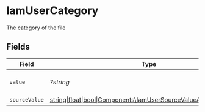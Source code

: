 # IamUserCategory

The category of the file


## Fields

| Field                                                                                                                    | Type                                                                                                                     | Required                                                                                                                 | Description                                                                                                              |
| ------------------------------------------------------------------------------------------------------------------------ | ------------------------------------------------------------------------------------------------------------------------ | ------------------------------------------------------------------------------------------------------------------------ | ------------------------------------------------------------------------------------------------------------------------ |
| `value`                                                                                                                  | *?string*                                                                                                                | :heavy_minus_sign:                                                                                                       | The category of the file                                                                                                 |
| `sourceValue`                                                                                                            | [string\|float\|bool\|Components\IamUserSourceValueAvatar4\|array\|null](../../Models/Components/IamUserAvatarSourceValue.md) | :heavy_minus_sign:                                                                                                       | N/A                                                                                                                      |